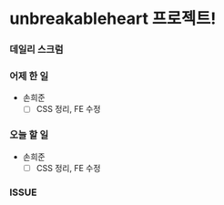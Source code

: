 # unbreakableheart 프로젝트!

###  데일리 스크럼

### 어제 한 일

- 손희준
  - [ ] CSS 정리, FE 수정

### 오늘 할 일

- 손희준
  - [ ] CSS 정리, FE 수정

### ISSUE

